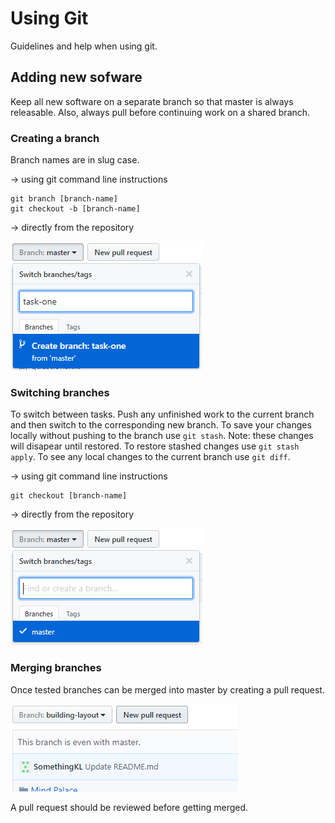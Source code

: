 # Using Git

Guidelines and help when using git.

## Adding new sofware

Keep all new software on a separate branch so that master is always releasable.
Also, always pull before continuing work on a shared branch.

### Creating a branch

Branch names are in slug case.

-> using git command line instructions
```
git branch [branch-name]
git checkout -b [branch-name]
```

-> directly from the repository

![](https://raw.githubusercontent.com/kphillips2/MindPalace/master/Notes/branch_add.png)

### Switching branches

To switch between tasks. Push any unfinished work to the current branch and then switch to the corresponding new branch.
To save your changes locally without pushing to the branch use ``git stash``. Note: these changes will disapear until restored.
To restore stashed changes use ``git stash apply``.
To see any local changes to the current branch use ``git diff``.

-> using git command line instructions

```
git checkout [branch-name]
```

-> directly from the repository

![](https://raw.githubusercontent.com/kphillips2/MindPalace/master/Notes/branch_switching.png)

### Merging branches

Once tested branches can be merged into master by creating a pull request.

![](https://raw.githubusercontent.com/kphillips2/MindPalace/master/Notes/pull_request.png)

A pull request should be reviewed before getting merged.
